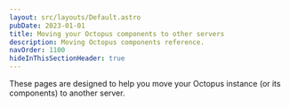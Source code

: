 ```yaml
---
layout: src/layouts/Default.astro
pubDate: 2023-01-01
title: Moving your Octopus components to other servers
description: Moving Octopus components reference.
navOrder: 1100
hideInThisSectionHeader: true
---
```


These pages are designed to help you move your Octopus instance (or its components) to another server.
